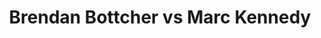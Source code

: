 ---
title: Brendan Bottcher vs Marc Kennedy
player1:
  name: Bottcher, Brendan
  percent: 93
  wins: 1
  losses: 0
player2:
  name: Kennedy, Marc
  percent: 83
  wins: 0
  losses: 1
games:
- player1:
    team: AB
    position: Fourth
    percent: 93
    win: 1
    loss: 0
  player2:
    team: CA
    position: Third
    percent: 83
    win: 0
    loss: 1
  event: Brier
  year: 2017
  draw: Round Robin(10)
  score: CA 4 - AB 6
- player1:
    team: Bott
    position: Fourth
    percent: 82
    win: 0
    loss: 1
  player2:
    team: Koe
    position: Third
    percent: 89
    win: 1
    loss: 0
  event: Trials (Men)
  year: 2017
  draw: Round Robin(8)
  score: Koe 7 - Bott 6
---